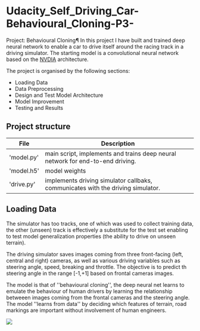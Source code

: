 # Udacity_Self_Driving_Car-Behavioural_Cloning-P3-

Project: Behavioural Cloning¶
In this project I have built and trained deep neural network to enable a car to drive itself around the racing track in a driving simulator. The starting model is a convolutional neural network based on the [NVDIA](https://arxiv.org/pdf/1704.07911.pdf) architecture.

The project is organised by the following sections:
* Loading Data
* Data Preprocessing
* Design and Test Model Architecture
* Model Improvement
* Testing and Results

## Project structure
|      File       |               Description                                                      |
|---------------- |--------------------------------------------------------------------------------|
|   'model.py'    | main script, implements and trains deep neural network for end-to-end driving. |
|   'model.h5'    | model weights                                                                  |
|   'drive.py'    | implements driving simulator callbaks, communicates with the driving simulator.|

## Loading Data
The simulator has too tracks, one of which was used to collect training data, the other (unseen) track is effectively a substitute for the test set enabling to test model generalization properties (the ability to drive on unseen terrain).

The driving simulator saves images coming from three front-facing (left, central and right) cameras, as well as various driving variables such as steering angle, speed, breaking and throttle. The objective is to predict th steering angle in the range [-1,+1] based on frontal cameras images.

The model is that of ''behavioural cloning'', the deep neural net learns to emulate the behaviour of human drivers by learning the relationship betweeen images coming from the frontal cameras and the steering angle. The model ''learns from data'' by deciding which features of terrain, road markings are important without involvement of human engineers.

![](images/german_signs.png)
